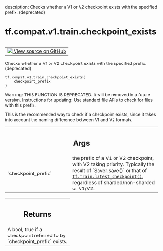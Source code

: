 description: Checks whether a V1 or V2 checkpoint exists with the specified prefix. (deprecated)

<div itemscope itemtype="http://developers.google.com/ReferenceObject">
<meta itemprop="name" content="tf.compat.v1.train.checkpoint_exists" />
<meta itemprop="path" content="Stable" />
</div>

# tf.compat.v1.train.checkpoint_exists

<!-- Insert buttons and diff -->

<table class="tfo-notebook-buttons tfo-api nocontent" align="left">
<td>
  <a target="_blank" href="https://github.com/tensorflow/tensorflow/blob/r2.3/tensorflow/python/training/checkpoint_management.py#L391-L410">
    <img src="https://www.tensorflow.org/images/GitHub-Mark-32px.png" />
    View source on GitHub
  </a>
</td>
</table>



Checks whether a V1 or V2 checkpoint exists with the specified prefix. (deprecated)

<pre class="devsite-click-to-copy prettyprint lang-py tfo-signature-link">
<code>tf.compat.v1.train.checkpoint_exists(
    checkpoint_prefix
)
</code></pre>



<!-- Placeholder for "Used in" -->

Warning: THIS FUNCTION IS DEPRECATED. It will be removed in a future version.
Instructions for updating:
Use standard file APIs to check for files with this prefix.

This is the recommended way to check if a checkpoint exists, since it takes
into account the naming difference between V1 and V2 formats.

<!-- Tabular view -->
 <table class="responsive fixed orange">
<colgroup><col width="214px"><col></colgroup>
<tr><th colspan="2"><h2 class="add-link">Args</h2></th></tr>

<tr>
<td>
`checkpoint_prefix`
</td>
<td>
the prefix of a V1 or V2 checkpoint, with V2 taking
priority.  Typically the result of `Saver.save()` or that of
<a href="../../../../tf/train/latest_checkpoint.md"><code>tf.train.latest_checkpoint()</code></a>, regardless of sharded/non-sharded or
V1/V2.
</td>
</tr>
</table>



<!-- Tabular view -->
 <table class="responsive fixed orange">
<colgroup><col width="214px"><col></colgroup>
<tr><th colspan="2"><h2 class="add-link">Returns</h2></th></tr>
<tr class="alt">
<td colspan="2">
A bool, true if a checkpoint referred to by `checkpoint_prefix` exists.
</td>
</tr>

</table>

